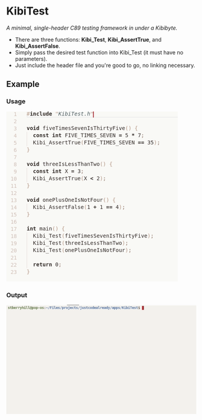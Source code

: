 # KibiTest
*A minimal, single-header C89 testing framework in under a Kibibyte.*

* There are three functions: **Kibi_Test**, **Kibi_AssertTrue**, and **Kibi_AssertFalse**.
* Simply pass the desired test function into Kibi_Test (it must have no parameters).
* Just include the header file and you're good to go, no linking necessary.

## Example
### Usage
![gif-showing-example-code](https://github.com/stberryhill/KibiTest/blob/master/GIFs/Example_Source.gif)
### Output
![gif-showing-example-output](https://github.com/stberryhill/KibiTest/blob/master/GIFs/Example_Execution.gif)
